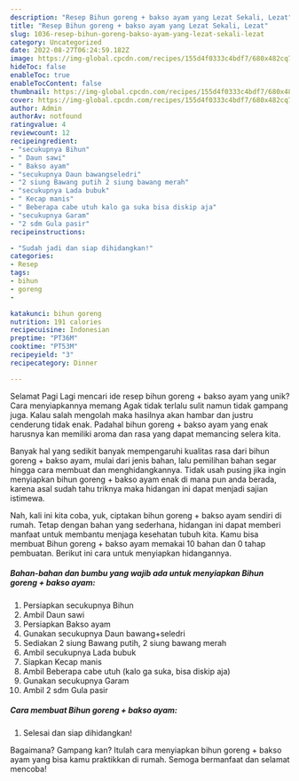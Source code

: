 ```yaml
---
description: "Resep Bihun goreng + bakso ayam yang Lezat Sekali, Lezat"
title: "Resep Bihun goreng + bakso ayam yang Lezat Sekali, Lezat"
slug: 1036-resep-bihun-goreng-bakso-ayam-yang-lezat-sekali-lezat
category: Uncategorized
date: 2022-08-27T06:24:59.182Z
image: https://img-global.cpcdn.com/recipes/155d4f0333c4bdf7/680x482cq70/bihun-goreng-bakso-ayam-foto-resep-utama.jpg
hideToc: false
enableToc: true
enableTocContent: false
thumbnail: https://img-global.cpcdn.com/recipes/155d4f0333c4bdf7/680x482cq70/bihun-goreng-bakso-ayam-foto-resep-utama.jpg
cover: https://img-global.cpcdn.com/recipes/155d4f0333c4bdf7/680x482cq70/bihun-goreng-bakso-ayam-foto-resep-utama.jpg
author: Admin
authorAv: notfound
ratingvalue: 4
reviewcount: 12
recipeingredient:
- "secukupnya Bihun"
- " Daun sawi"
- " Bakso ayam"
- "secukupnya Daun bawangseledri"
- "2 siung Bawang putih 2 siung bawang merah"
- "secukupnya Lada bubuk"
- " Kecap manis"
- " Beberapa cabe utuh kalo ga suka bisa diskip aja"
- "secukupnya Garam"
- "2 sdm Gula pasir"
recipeinstructions:

- "Sudah jadi dan siap dihidangkan!"
categories:
- Resep
tags:
- bihun
- goreng
- 

katakunci: bihun goreng  
nutrition: 191 calories
recipecuisine: Indonesian
preptime: "PT36M"
cooktime: "PT53M"
recipeyield: "3"
recipecategory: Dinner

---
```



Selamat Pagi Lagi mencari ide resep bihun goreng + bakso ayam yang unik? Cara menyiapkannya memang Agak tidak terlalu sulit namun tidak gampang juga. Kalau salah mengolah maka hasilnya akan hambar dan justru cenderung tidak enak. Padahal bihun goreng + bakso ayam yang enak harusnya kan memiliki aroma dan rasa yang dapat memancing selera kita.




Banyak hal yang sedikit banyak mempengaruhi kualitas rasa dari bihun goreng + bakso ayam, mulai dari jenis bahan, lalu pemilihan bahan segar hingga cara membuat dan menghidangkannya. Tidak usah pusing jika ingin menyiapkan bihun goreng + bakso ayam enak di mana pun anda berada, karena asal sudah tahu triknya maka hidangan ini dapat menjadi sajian istimewa.


Nah, kali ini kita coba, yuk, ciptakan bihun goreng + bakso ayam sendiri di rumah. Tetap dengan bahan yang sederhana, hidangan ini dapat memberi manfaat untuk membantu menjaga kesehatan tubuh kita. Kamu bisa membuat Bihun goreng + bakso ayam memakai 10 bahan dan 0 tahap pembuatan. Berikut ini cara untuk menyiapkan hidangannya.

<!--inarticleads1-->

##### Bahan-bahan dan bumbu yang wajib ada untuk menyiapkan Bihun goreng + bakso ayam:

1. Persiapkan secukupnya Bihun
1. Ambil  Daun sawi
1. Persiapkan  Bakso ayam
1. Gunakan secukupnya Daun bawang+seledri
1. Sediakan 2 siung Bawang putih, 2 siung bawang merah
1. Ambil secukupnya Lada bubuk
1. Siapkan  Kecap manis
1. Ambil  Beberapa cabe utuh (kalo ga suka, bisa diskip aja)
1. Gunakan secukupnya Garam
1. Ambil 2 sdm Gula pasir




<!--inarticleads2-->

##### Cara membuat Bihun goreng + bakso ayam:


1. Selesai dan siap dihidangkan!



Bagaimana? Gampang kan? Itulah cara menyiapkan bihun goreng + bakso ayam yang bisa kamu praktikkan di rumah. Semoga bermanfaat dan selamat mencoba!
